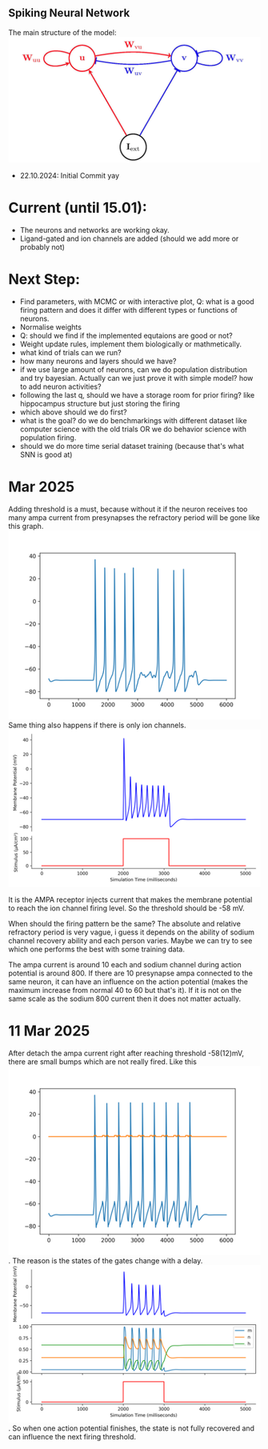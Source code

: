 ## Spiking Neural Network

The main structure of the model: ![short_E_long_I](plots/short_E_long_I.png)
- 22.10.2024: Initial Commit
    yay

# Current (until 15.01): 
- The neurons and networks are working okay.
- Ligand-gated and ion channels are added (should we add more or probably not)

# Next Step:
- Find parameters, with MCMC or with interactive plot, Q: what is a good firing pattern and does it differ with different types or functions of neurons.
- Normalise weights
- Q: should we find if the implemented equtaions are good or not?
- Weight update rules, implement them biologically or mathmetically.
- what kind of trials can we run?
- how many neurons and layers should we have?
- if we use large amount of neurons, can we do population distribution and try bayesian. Actually can we just prove it with simple model? how to add neuron activities? 
- following the last q, should we have a storage room for prior firing? like hippocampus structure but just storing the firing 
- which above should we do first?
- what is the goal? do we do benchmarkings with different dataset like computer science with the old trials OR we do behavior science with population firing.
- should we do more time serial dataset training (because that's what SNN is good at)

# Mar 2025
Adding threshold is a must, because without it if the neuron receives too many ampa current from presynapses the refractory period will be gone like this graph. ![too many ampa](plots/many_ampa.png) Same thing also happens if there is only ion channels. ![too big current](plots/big_input_current.png)

It is the AMPA receptor injects current that makes the membrane potential to reach the ion channel firing level. So the threshold should be -58 mV.

When should the firing pattern be the same? The absolute and relative refractory period is very vague, i guess it depends on the ability of sodium channel recovery ability and each person varies. Maybe we can try to see which one performs the best with some training data. 

The ampa current is around 10 each and sodium channel during action potential is around 800. If there are 10 presynapse ampa connected to the same neuron, it can have an influence on the action potential (makes the maximum increase from normal 40 to 60 but that's it). If it is not on the same scale as the sodium 800 current then it does not matter actually. 

# 11 Mar 2025
After detach the ampa current right after reaching threshold -58(12)mV, there are small bumps which are not really fired. Like this ![small bumps](plots/threshold_small_nump.png). The reason is the states of the gates change with a delay. ![state change](plots/states_change.png). So when one action potential finishes, the state is not fully recovered and can influence the next firing threshold. 